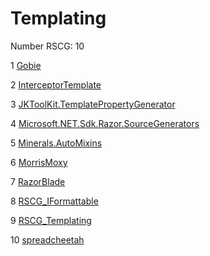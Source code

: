 <h1>Templating</h1>

Number RSCG: 10

   1 [Gobie](/docs/Gobie)

   2 [InterceptorTemplate](/docs/InterceptorTemplate)

   3 [JKToolKit.TemplatePropertyGenerator](/docs/JKToolKit.TemplatePropertyGenerator)

   4 [Microsoft.NET.Sdk.Razor.SourceGenerators](/docs/Microsoft.NET.Sdk.Razor.SourceGenerators)

   5 [Minerals.AutoMixins](/docs/Minerals.AutoMixins)

   6 [MorrisMoxy](/docs/MorrisMoxy)

   7 [RazorBlade](/docs/RazorBlade)

   8 [RSCG_IFormattable](/docs/RSCG_IFormattable)

   9 [RSCG_Templating](/docs/RSCG_Templating)

   10 [spreadcheetah](/docs/spreadcheetah)
    